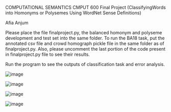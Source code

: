 COMPUTATIONAL SEMANTICS CMPUT 600 Final Project (ClassifyingWords into Homonyms or Polysemes Using WordNet Sense Definitions)

Afia Anjum

Please place the file finalproject.py, the balanced homonym and polyseme development and 
test set into the same folder. To run the BA18 task, put the annotated csv file and crowd 
homograph pickle file in the same folder as of finalproject.py. Also, please uncomment 
the last portion of the code present in finalproject.py file to see their results.  

Run the program to see the outputs of classification task and error analysis.



![image](https://github.com/Afia-Anjum/ClassifyingWords-into-Homonyms-or-Polysemes-Using-WordNet-Sense-Definitions/assets/56650056/76d17735-c16e-4856-b3b6-627b755d5ca4)


![image](https://github.com/Afia-Anjum/ClassifyingWords-into-Homonyms-or-Polysemes-Using-WordNet-Sense-Definitions/assets/56650056/ddd53ef0-aca4-482e-8420-a4903bed0c11)


![image](https://github.com/Afia-Anjum/ClassifyingWords-into-Homonyms-or-Polysemes-Using-WordNet-Sense-Definitions/assets/56650056/531a4908-e1e5-4df3-8f3d-eda0586762ee)


![image](https://github.com/Afia-Anjum/ClassifyingWords-into-Homonyms-or-Polysemes-Using-WordNet-Sense-Definitions/assets/56650056/abb8c3eb-0fe3-4b38-a272-807057be54dd)
